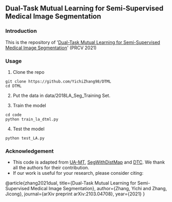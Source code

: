 ## Dual-Task Mutual Learning for Semi-Supervised Medical Image Segmentation

### Introduction

This is the repository of '[Dual-Task Mutual Learning for Semi-Supervised Medical Image Segmentation](https://arxiv.org/pdf/2103.04708v2.pdf)' (PRCV 2021) 



### Usage

1. Clone the repo
```
git clone https://github.com/YichiZhang98/DTML
cd DTML
```
2. Put the data in data/2018LA_Seg_Training Set.

3. Train the model
```
cd code
python train_la_dtml.py
```

4. Test the model
```
python test_LA.py
```


### Acknowledgement
* This code is adapted from [UA-MT](https://github.com/yulequan/UA-MT), [SegWithDistMap](https://github.com/JunMa11/SegWithDistMap) and [DTC](https://github.com/HiLab-git/DTC). We thank all the authors for their contribution. 
* If our work is useful for your research, please consider citing:

@article{zhang2021dual,
  title={Dual-Task Mutual Learning for Semi-Supervised Medical Image Segmentation},
  author={Zhang, Yichi and Zhang, Jicong},
  journal={arXiv preprint arXiv:2103.04708},
  year={2021}
}
